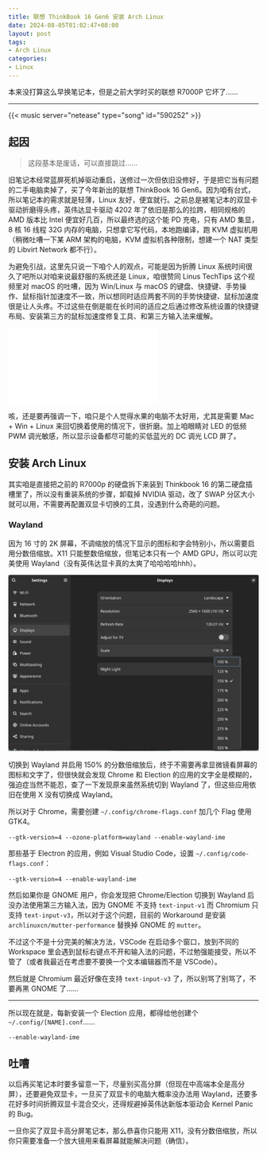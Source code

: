 ```yaml
---
title: 联想 ThinkBook 16 Gen6 安装 Arch Linux
date: 2024-08-05T01:02:47+08:00
layout: post
tags:
- Arch Linux
categories:
- Linux
---
```


本来没打算这么早换笔记本，但是之前大学时买的联想 R7000P 它坏了……

<!--more-->

----

{{< music server="netease" type="song" id="590252" >}}

## 起因

> 这段基本是废话，可以直接跳过……

旧笔记本经常蓝屏死机掉驱动重启，送修过一次但依旧没修好，于是把它当有问题的二手电脑卖掉了，买了今年新出的联想 ThinkBook 16 Gen6。因为咱有台式，所以笔记本的需求就是轻薄，Linux 友好，便宜就行。之前总是被笔记本的双显卡驱动折磨得头疼，英伟达显卡驱动 4202 年了依旧是那么的拉跨，相同规格的 AMD 版本比 Intel 便宜好几百，所以最终选的这个能 PD 充电，只有 AMD 集显，8 核 16 线程 32G 内存的电脑，只想拿它写代码，本地跑编译，跑 KVM 虚拟机用（稍微吐嘈一下某 ARM 架构的电脑，KVM 虚拟机各种限制，想建一个 NAT 类型的 Libvirt Network 都不行）。

为避免引战，这里先只说一下咱个人的观点，可能是因为折腾 Linux 系统时间很久了吧所以对咱来说最舒服的系统还是 Linux，咱很赞同 Linus TechTips 这个视频里对 macOS 的吐嘈，因为 Win/Linux 与 macOS 的键盘、快捷键、手势操作、鼠标指针加速度不一致，所以想同时适应两套不同的手势快捷键、鼠标加速度很是让人头疼。不过这些在倒是能在长时间的适应之后通过修改系统设置的快捷键布局、安装第三方的鼠标加速度修复工具、和第三方输入法来缓解。

<iframe src="//player.bilibili.com/player.html?isOutside=true&aid=563073437&bvid=BV1Rv4y127d5&cid=904126423&p=1" scrolling="no" border="0" frameborder="no" framespacing="0" allowfullscreen="true"></iframe>

咳，还是要再强调一下，咱只是个人觉得水果的电脑不太好用，尤其是需要 Mac + Win + Linux 来回切换着使用的情况下，很折磨。加上咱眼睛对 LED 的低频 PWM 调光敏感，所以显示设备都尽可能的买低蓝光的 DC 调光 LCD 屏了。

## 安装 Arch Linux

其实咱是直接把之前的 R7000p 的硬盘拆下来装到 Thinkbook 16 的第二硬盘插槽里了，所以没有重装系统的步骤，卸载掉 NVIDIA 驱动，改了 SWAP 分区大小就可以用，不需要再配置双显卡切换的工具，没遇到什么奇葩的问题。

### Wayland

因为 16 寸的 2K 屏幕，不调缩放的情况下显示的图标和字会特别小，所以需要启用分数倍缩放。X11 只能整数倍缩放，但笔记本只有一个 AMD GPU，所以可以完美使用 Wayland（没有英伟达显卡真的太爽了哈哈哈哈hhh）。

![](images/1.png)

切换到 Wayland 并启用 150% 的分数倍缩放后，终于不需要再拿显微镜看屏幕的图标和文字了，但很快就会发现 Chrome 和 Election 的应用的文字全是模糊的，强迫症当然不能忍，查了一下发现原来虽然系统切到 Wayland 了，但这些应用依旧在使用 X 没有切换成 Wayland。

所以对于 Chrome，需要创建 `~/.config/chrome-flags.conf` 加几个 Flag 使用 GTK4。

```
--gtk-version=4 --ozone-platform=wayland --enable-wayland-ime
```

那些基于 Electron 的应用，例如 Visual Studio Code，设置 `~/.config/code-flags.conf`：

```
--gtk-version=4 --enable-wayland-ime
```

然后如果你是 GNOME 用户，你会发现把 Chrome/Election 切换到 Wayland 后没办法使用第三方输入法，因为 GNOME 不支持 `text-input-v1` 而 Chromium 只支持 `text-input-v3`，所以对于这个问题，目前的 Workaround 是安装 `archlinuxcn/mutter-performance` 替换掉 GNOME 的 `mutter`。

不过这个不是十分完美的解决方法，VSCode 在启动多个窗口，放到不同的 Workspace 里会遇到鼠标右键点不开和输入法的问题，不过勉强能接受，所以不管了（或者我最近在考虑要不要换一个文本编辑器而不是 VSCode）。

然后就是 Chromium 最近好像在支持 `text-input-v3` 了，所以别骂了别骂了，不要再黑 GNOME 了……

----

所以现在就是，每新安装一个 Election 应用，都得给他创建个 `~/.config/[NAME].conf`……

```
--enable-wayland-ime
```

## 吐嘈

以后再买笔记本时要多留意一下，尽量别买高分屏（但现在中高端本全是高分屏），还要避免双显卡，一旦买了双显卡的电脑大概率没办法用 Wayland，还要多花好多时间折腾双显卡混合交火，还得规避掉英伟达新版本驱动会 Kernel Panic 的 Bug。

一旦你买了双显卡高分屏笔记本，那么恭喜你只能用 X11，没有分数倍缩放，所以你只需要准备一个放大镜用来看屏幕就能解决问题（确信）。
